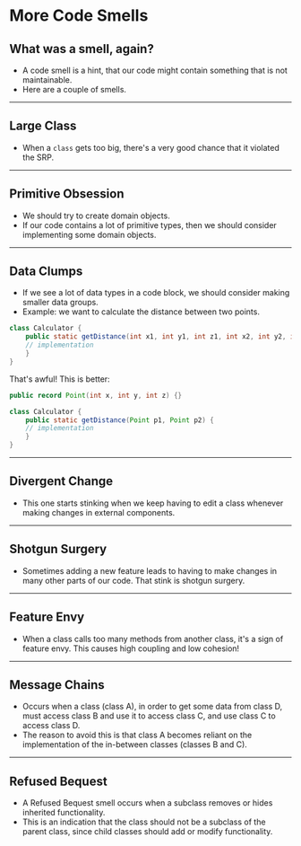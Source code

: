 # More Code Smells
## What was a smell, again?
- A code smell is a hint, that our code might contain something that is not maintainable.
- Here are a couple of smells.
---
## Large Class
- When a `class` gets too big, there's a very good chance that it violated the SRP.
---
## Primitive Obsession
- We should try to create domain objects.
- If our code contains a lot of primitive types, then we should consider implementing some domain objects.
---
## Data Clumps
- If we see a lot of data types in a code block, we should consider making smaller data groups.
- Example: we want to calculate the distance between two points.
```Java
class Calculator {
	public static getDistance(int x1, int y1, int z1, int x2, int y2, int z2) {
	// implementation
	}
}
```

That's awful! This is better:

```Java
public record Point(int x, int y, int z) {}

class Calculator {
	public static getDistance(Point p1, Point p2) {
	// implementation
	}
}
```
---
## Divergent Change
- This one starts stinking when we keep having to edit a class whenever making changes in external components.
---
## Shotgun Surgery
- Sometimes adding a new feature leads to having to make changes in many other parts of our code. That stink is shotgun surgery.
---
## Feature Envy
- When a class calls too many methods from another class, it's a sign of feature envy. This causes high coupling and low cohesion!
---
## Message Chains
- Occurs when a class (class A), in order to get some data from class D, must access class B and use it to access class C, and use class C to access class D.
- The reason to avoid this is that class A becomes reliant on the implementation of the in-between classes (classes B and C).
---
## Refused Bequest
- A Refused Bequest smell occurs when a subclass removes or hides inherited functionality.
- This is an indication that the class should not be a subclass of the parent class, since child classes should add or modify functionality.